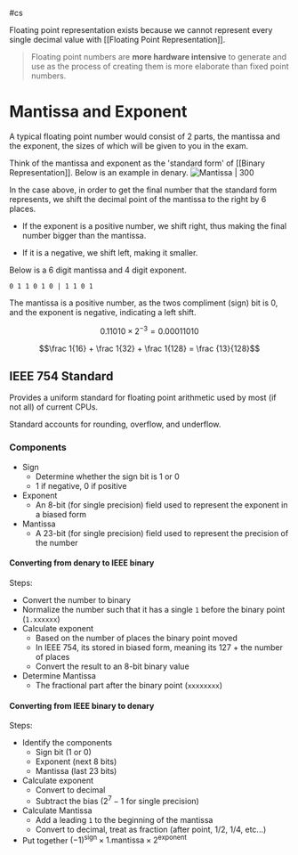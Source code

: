 #cs 

Floating point representation exists because we cannot represent every single decimal value with [[Floating Point Representation]].

>Floating point numbers are **more hardware intensive** to generate and use as the process of creating them is more elaborate than fixed point numbers.

# Mantissa and Exponent 
   
A typical floating point number would consist of 2 parts, the mantissa and the exponent, the sizes of which will be given to you in the exam.

Think of the mantissa and exponent as the 'standard form' of [[Binary Representation]]. Below is an example in denary.
![Mantissa | 300](https://bournetocode.com/projects/AQA_A_Theory/pages/img/FPF.png)


In the case above, in order to get the final number that the standard form represents, we shift the decimal point of the mantissa to the right by 6 places.

 - If the exponent is a positive number, we shift right, thus making the final number bigger than the mantissa. 
 
 - If it is a negative, we shift left, making it smaller.

Below is a 6 digit mantissa and 4 digit exponent. 

```
0 1 1 0 1 0 | 1 1 0 1
```

The mantissa is a positive number, as the twos compliment (sign) bit is 0, and the exponent is negative, indicating a left shift.

$$0.11010 \times 2^{-3} = 0.00011010 $$

$$\frac 1{16} + \frac 1{32} + \frac 1{128} = \frac {13}{128}$$

   

## IEEE 754 Standard

Provides a uniform standard for floating point arithmetic used by most (if not all) of current CPUs. 

Standard accounts for rounding, overflow, and underflow.


### Components

- Sign
	- Determine whether the sign bit is 1 or 0
	- 1 if negative, 0 if positive
- Exponent
	- An 8-bit (for single precision) field used to represent the exponent in a biased form
- Mantissa
	- A 23-bit (for single precision) field used to represent the precision of the number

#### Converting from denary to IEEE binary

Steps:
- Convert the number to binary
- Normalize the number such that it has a single `1` before the binary point             (`1.xxxxxx`)
- Calculate exponent
	- Based on the number of places the binary point moved
	- In IEEE 754, its stored in biased form, meaning its 127 + the number of places
	- Convert the result to an 8-bit binary value
- Determine Mantissa
	- The fractional part after the binary point (`xxxxxxxx`)



#### Converting from IEEE binary to denary

Steps:
- Identify the components
	- Sign bit (1 or 0)
	- Exponent (next 8 bits)
	- Mantissa (last 23 bits)
- Calculate exponent
	- Convert to decimal 
	- Subtract the bias ($2^7 - 1$ for single precision)
- Calculate Mantissa
	- Add a leading `1` to the beginning of the mantissa
	- Convert to decimal, treat as fraction (after point, 1/2, 1/4, etc...)
- Put together $(-1)^{\text{sign}} \times 1.\text{mantissa} \times 2^{\text{exponent}}$ 